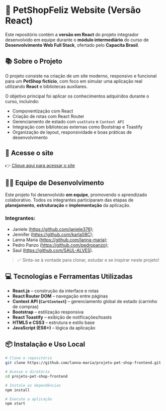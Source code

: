 # 🐾 PetShopFeliz Website (Versão React)

Este repositório contém a **versão em React** do projeto integrador desenvolvido em equipe durante o **módulo intermediário** do curso de **Desenvolvimento Web Full Stack**, ofertado pelo **Capacita Brasil**.

## 📚 Sobre o Projeto

O projeto consiste na criação de um site moderno, responsivo e funcional para um **PetShop fictício**, com foco em simular uma aplicação real utilizando **React** e bibliotecas auxiliares.

O objetivo principal foi aplicar os conhecimentos adquiridos durante o curso, incluindo:

- Componentização com React  
- Criação de rotas com React Router  
- Gerenciamento de estado com `useState` e `Context API`  
- Integração com bibliotecas externas como Bootstrap e Toastify  
- Organização de layout, responsividade e boas práticas de desenvolvimento

## 🔗 Acesse o site

👉 [Clique aqui para acessar o site](https://lanna-maria.github.io/projeto-pet-shop-frontend/)

## 👨‍💻 Equipe de Desenvolvimento

Este projeto foi desenvolvido **em equipe**, promovendo o aprendizado colaborativo. Todos os integrantes participaram das etapas de **planejamento**, **estruturação** e **implementação** da aplicação.

### Integrantes:

- Janiele
  (https://github.com/janiele376);
- Jennifer
  (https://github.com/karla08C);
- Lanna Maria
  (https://github.com/lanna-maria);
- Pedro Panzo (https://github.com/pedropanzo);
- Saul
 (https://github.com/SAUL-ALVES).

> ✅ Sinta-se à vontade para clonar, estudar e se inspirar neste projeto!

## 💻 Tecnologias e Ferramentas Utilizadas

- **React.js** – construção da interface e rotas  
- **React Router DOM** – navegação entre páginas  
- **Context API (`CartContext`)** – gerenciamento global de estado (carrinho de compras)  
- **Bootstrap** – estilização responsiva  
- **React Toastify** – exibição de notificações/toasts  
- **HTML5 e CSS3** – estrutura e estilo base  
- **JavaScript (ES6+)** – lógica da aplicação

## 📦 Instalação e Uso Local

```bash
# Clone o repositório
git clone https://github.com/lanna-maria/projeto-pet-shop-frontend.git

# Acesse o diretório
cd projeto-pet-shop-frontend

# Instale as dependências
npm install

# Execute a aplicação
npm start

